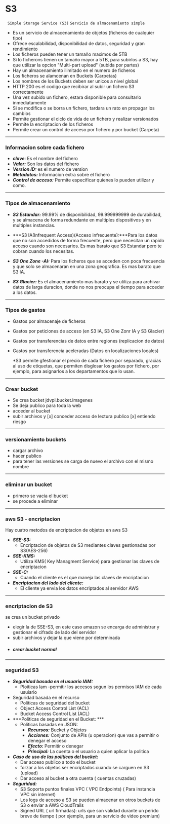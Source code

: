# S3

` Simple Storage Service (S3)`
`Servicio de almacenamiento simple`

* Es un servicio de almacenamiento de objetos (ficheros de cualquier tipo)
* Ofrece escalabilidad, disponibilidad de datos, seguridad y gran rendimiento
* Los ficheros pueden tener un tamaño maximos de 5TB
* Si lo ficherons tienen un tamaño mayor a 5TB, para subirlos a S3, hay que utilizar la opcion "Multi-part upload" (subida por partes)
* Hay un almacenamiento ilimitado en el numero de ficheros
* Los ficheros se alamcenan en Buckets (Carpetas)
* Los nombres de los Buckets deben ser unicos a nivel global
* HTTP 200 es el codigo que recibirar al subir un fichero S3 correctamente
* Una vez subido un fichero, estara disponible para consultarlo inmediatamente
* Si se modifica o se borra un fichero, tardara un rato en propagar los cambios
* Permite gestionar el ciclo de vida de un fichero y realizar versionados
* Permite la encriptacion de los ficheros
* Permite crear un control de acceso por fichero y por bucket (Carpeta)

---

### Informacion sobre cada fichero

* ***clave***: Es el nombre del fichero
* ***Valor:*** Son los datos del fichero
* ***Version ID:*** es el numero de version
* ***Metadatos:*** Informacion extra sobre el fichero
* ***Control de acceso:*** Permite especificar quienes lo pueden utilizar y como.

---

### Tipos de almacenamiento 

* ***S3 Estandar:*** 99.99% de disponibilidad, 99.999999999 de durabilidad, y se almacena de forma redundante en multiples dispositivos y en multiples instancias.

* ***S3 IA(Infrequent Access)(Acceso infrecuente):***Para los datos que no son accedidos de forma frecuente, pero que necesitan un rapido acceso cuando son necesarios. Es mas barato que S3 Estandar pero te cobran cuando los necesitas.

* ***S3 One Zone -AI:*** Para los ficheros que se acceden con poca frecuencia y que solo se almacenaran en una zona geografica. Es mas barato que S3 IA.

* ***S3 Glacier:*** Es el almacenamiento mas barato y se utiliza para archivar datos de larga duracion, donde no nos preocupa el tiempo para acceder a los datos.

---

### Tipos de gastos

* Gastos por almacenaje de ficheros
* Gastos por peticiones de acceso (en S3 IA, S3 One Zonr IA y S3 Glacier)
* Gastos por transferencias de datos entre regiones (replicacion de datos)
* Gastos por transferencia aceleradas (Datos en localizaciones locales)

  *S3 permite gfestionar el precio de cada fichero por separado, gracias al uso de etiquetas, que permiten disglosar los gastos por fichero, por ejemplo, para asignarlos a los  departamentos que lo usan. 


---

### Crear bucket

* Se crea bucket jdvpl.bucket.imagenes
* Se deja publico para toda la web
* acceder al bucket
* subir archivos y [x] conceder  acceso de lectura publico [x] entiendo riesgo

---

### versionamiento buckets

* cargar archivo 
* hacer publico
* para tener las versiones se carga de nuevo el archivo con el mismo nombre

---
### eliminar un bucket

* primero se vacia el bucket
* se procede a eliminar

---
### aws S3 - encriptacion

Hay cuatro metodos de encriptacion de objetos en aws S3

* ***SSE-S3:***
  * Encriptacion de objetos de S3 mediantes claves gestionadas por S3(AES-256)
* ***SSE-KMS:***
  * Utiliza KMS( Key Managment Service) para gestionar las claves de encriptacion
* ***SSE-C:***
  * Cuando el cliente es el que maneja las claves de  encriptacion
* ***Encriptacion del lado del cliente:***
  * El cliente ya envia los datos encriptados al servidor AWS

---
### encriptacion de S3

se crea un bucket privado

* elegir la de SSE-S3, en este caso amazon se encarga de administrar y gestionar el cifrado de lado del servidor
* subir archivos y dejar la que viene por determinada
* ##### crear bucket normal

---
### seguridad S3

* ***Seguridad basada en el usuario IAM:*** 
  * Ploiticas Iam -permitir los accesos segun los permisos IAM de cada usuiario
* Seguridad basada en el recurso
  * Politicas de seguridad del bucket
  * Object Access Control List (ACL)
  * Bucket Access Control List (ACL)
* ***Politicas de seguridad en el Bucket: ***
  * Politicas basadas en JSON:
    * ***Recursos:*** Bucket y Objetos
    * ***Acciones:*** Conjunto de APIs (u operacion) que vas a permitir o denegar el acceso
    * ***Efecto:*** Permitir o denegar
    * ***Principal:*** La cuenta o el usuario a quien aplicar la politica
* ***Caso de uso de las politicas del bucket:***
  * Dar acceso publico a todo el bucket
  * forzar a los objetos ser encriptados cuando se carguen en S3 (upload)
  * Dar acceso al bucket a otra cuenta ( cuentas cruzadas)
* ***Seguridad:***
  * S3 Soporta puntos finales VPC ( VPC Endpoints) ( Para instancia VPC sin internet)
  * Los logs de acceso a S3 se pueden almacenar en otros buckets de S3 o enviar a AWS CloudTrails
  * Signed URL ( url firmadas): urls que son validad durante un perido breve de tiempo ( por ejemplo, para un servicio de video premium)